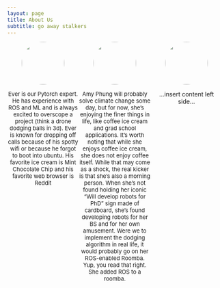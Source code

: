 ```yaml
---
layout: page
title: About Us
subtitle: go away stalkers
---
```


<style>
 .grid {
  display: flex;
 }
.col-1-3 {
  flex: 1;
}
.cole-1-3:last-child {
  margin-left: 20px;
}


.image-cropper {
  width: 100px;
  height: 100px;
  position: relative;
  overflow: hidden;
  border-radius: 50%;
}

img {
  display: inline;
  margin: 0 auto;
  height: 100%;
  width: auto;
}
</style>

<div class="grid">
    <div class="col-1-3">
       <div class="content">
           <center>
              <div class="image-cropper">
                <img src="/ml_comprobofinal/img/ever.jpeg" class="rounded" />
              </div>
              <p><font size="-1">
Ever is our Pytorch expert. He has experience with ROS and ML and is always excited to overscope a project (think a drone dodging balls in 3d). Ever is known for dropping off calls because of his spotty wifi or because he forgot to boot into ubuntu. His favorite ice cream is Mint Chocolate Chip and his favorite web browser is Reddit </font>
</p>
           </center>
       </div>
    </div>
    <div class="col-1-3">
       <div class="content">
           <center>
              <div class="image-cropper">
                <img src="https://scontent-lga3-1.xx.fbcdn.net/v/t1.0-9/32294635_585371581835256_5209477485288226816_o.jpg?_nc_cat=103&ccb=2&_nc_sid=09cbfe&_nc_ohc=GAFNbzQ27uQAX_dNMLA&_nc_ht=scontent-lga3-1.xx&oh=71c91359cdb2009890f4a7953023e9d5&oe=60008892" class="rounded" />
              </div>
              <p><font size="-1">Amy Phung will probably solve climate change some day, but for now, she’s enjoying the finer things in life, like coffee ice cream and grad school applications. It’s worth noting that while she enjoys coffee ice cream, she does not enjoy coffee itself. While that may come as a shock, the real kicker is that she’s also a morning person. When she’s not found holding her iconic “Will develop robots for PhD” sign made of cardboard, she’s found developing robots for her BS and for her own amusement. Were we to implement the dodging algorithm in real life, it would probably go on her ROS-enabled Roomba. Yup, you read that right. She added ROS to a roomba.</font></p>
           </center>
       </div>
    </div>
    <div class="col-1-3">
       <div class="content">
           <center>
              <div class="image-cropper">
                <img src="https://via.placeholder.com/150" class="rounded" />
              </div>
              <p>...insert content left side...</p>
           </center>
       </div>
    </div>
</div>

